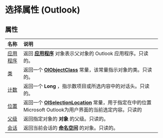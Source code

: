 
# 选择属性 (Outlook)

## 属性



|**名称**|**说明**|
|:-----|:-----|
|[应用程序](06ce9b99-1323-2611-dd3a-5646bb1b0ec8.md)|返回 **[应用程序](797003e7-ecd1-eccb-eaaf-32d6ddde8348.md)** 对象表示父对象的 Outlook 应用程序。只读的。|
|[类](a05de32a-2a2a-3579-bc47-545efaf92a8d.md)|返回一个 **[OlObjectClass](33d724b3-df3c-2a7f-a80f-93b66d96f588.md)** 常量，该常量指示对象的类。只读的。|
|[计数](ea7a19d2-6261-ce07-97f3-ebe95489a265.md)|返回一个 **Long** ，指示数项目或所选内容中的对话头。只读的。|
|[位置](8a2db72a-8db0-840e-349e-5d9d22f3affb.md)|返回一个 **[OlSelectionLocation](a13e3915-09a1-5130-42b9-caf3fb25c514.md)** 常量，用于指定在中的位置Microsoft Outlook为用户界面的当前选定内容。只读的|
|[父级](a081601f-a0ee-d998-f0e9-0193f9db843e.md)|返回指定对象的 **对象** 的父级。只读的。|
|[会话](22390a36-a51c-615d-a646-45e5aa7d253f.md)|返回当前会话的 **[命名空间](f0dcaa19-07f5-5d42-a3bf-2e42b7885644.md)** 的对象。只读的。|
